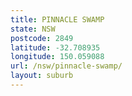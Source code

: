 ```yaml
---
title: PINNACLE SWAMP
state: NSW
postcode: 2849
latitude: -32.708935
longitude: 150.059088
url: /nsw/pinnacle-swamp/
layout: suburb
---
```

